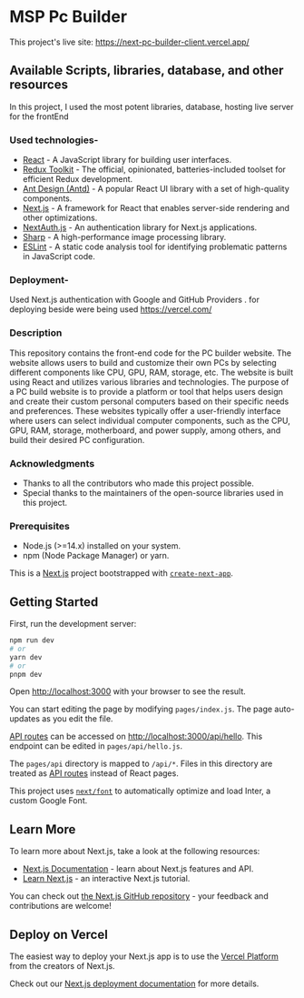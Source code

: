 # MSP Pc Builder

This project's live site: https://next-pc-builder-client.vercel.app/

## Available Scripts, libraries, database, and other resources

In this project, I used the most potent libraries, database, hosting live server for the frontEnd 

### Used technologies- 

- [React](https://reactjs.org/) - A JavaScript library for building user interfaces.
- [Redux Toolkit](https://redux-toolkit.js.org/) - The official, opinionated, batteries-included toolset for efficient Redux development.
- [Ant Design (Antd)](https://ant.design/) - A popular React UI library with a set of high-quality components.
- [Next.js](https://nextjs.org/) - A framework for React that enables server-side rendering and other optimizations.
- [NextAuth.js](https://next-auth.js.org/) - An authentication library for Next.js applications.
- [Sharp](https://www.npmjs.com/package/sharp) - A high-performance image processing library.
- [ESLint](https://eslint.org/) - A static code analysis tool for identifying problematic patterns in JavaScript code.

### Deployment-
Used Next.js authentication with Google and GitHub Providers .  for deploying beside were being used https://vercel.com/

### Description
This repository contains the front-end code for the PC builder website. The website allows users to build and customize their own PCs by selecting different components like CPU, GPU, RAM, storage, etc. The website is built using React and utilizes various libraries and technologies.
The purpose of a PC build website is to provide a platform or tool that helps users design and create their custom personal computers based on their specific needs and preferences. These websites typically offer a user-friendly interface where users can select individual computer components, such as the CPU, GPU, RAM, storage, motherboard, and power supply, among others, and build their desired PC configuration.

### Acknowledgments
- Thanks to all the contributors who made this project possible.
- Special thanks to the maintainers of the open-source libraries used in this project.

### Prerequisites
- Node.js (>=14.x) installed on your system.
- npm (Node Package Manager) or yarn.


This is a [Next.js](https://nextjs.org/) project bootstrapped with [`create-next-app`](https://github.com/vercel/next.js/tree/canary/packages/create-next-app).

## Getting Started

First, run the development server:

```bash
npm run dev
# or
yarn dev
# or
pnpm dev
```

Open [http://localhost:3000](http://localhost:3000) with your browser to see the result.

You can start editing the page by modifying `pages/index.js`. The page auto-updates as you edit the file.

[API routes](https://nextjs.org/docs/api-routes/introduction) can be accessed on [http://localhost:3000/api/hello](http://localhost:3000/api/hello). This endpoint can be edited in `pages/api/hello.js`.

The `pages/api` directory is mapped to `/api/*`. Files in this directory are treated as [API routes](https://nextjs.org/docs/api-routes/introduction) instead of React pages.

This project uses [`next/font`](https://nextjs.org/docs/basic-features/font-optimization) to automatically optimize and load Inter, a custom Google Font.

## Learn More

To learn more about Next.js, take a look at the following resources:

- [Next.js Documentation](https://nextjs.org/docs) - learn about Next.js features and API.
- [Learn Next.js](https://nextjs.org/learn) - an interactive Next.js tutorial.

You can check out [the Next.js GitHub repository](https://github.com/vercel/next.js/) - your feedback and contributions are welcome!

## Deploy on Vercel

The easiest way to deploy your Next.js app is to use the [Vercel Platform](https://vercel.com/new?utm_medium=default-template&filter=next.js&utm_source=create-next-app&utm_campaign=create-next-app-readme) from the creators of Next.js.

Check out our [Next.js deployment documentation](https://nextjs.org/docs/deployment) for more details.
